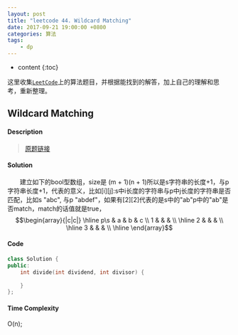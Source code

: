 ```yaml
---
layout: post
title: "leetcode 44. Wildcard Matching"
date: 2017-09-21 19:00:00 +0800 
categories: 算法
tags: 
    - dp
---
```

* content
{:toc}

这里收集[`LeetCode`](https://leetcode.com)上的算法题目，并根据能找到的解答，加上自己的理解和思考，重新整理。

<!-- more -->

## Wildcard Matching

#### Description

>[原题链接](https://leetcode.com/problems/wildcard-matching/description/)

#### Solution

&emsp;&emsp;建立如下的bool型数组，size是 (m + 1)(n + 1)所以是s字符串的长度+1，与p字符串长度+1，代表的意义，比如[i][j]:s中i长度的字符串与p中j长度的字符串是否匹配，比如s "abc", 与p "abdef"，如果有[2][2]代表的是s中的"ab"p中的"ab"是否match，match的话值就是true，
$$\begin{array}{|c|c|}
\hline
p\s & a & b & c \\
1 & & & \\
\hline
2 & & & \\
\hline 
3 & & & \\
\hline
\end{array}$$

#### Code

```cpp
class Solution {
public:
    int divide(int dividend, int divisor) {
        
    }
};
```


#### Time Complexity

O(n);